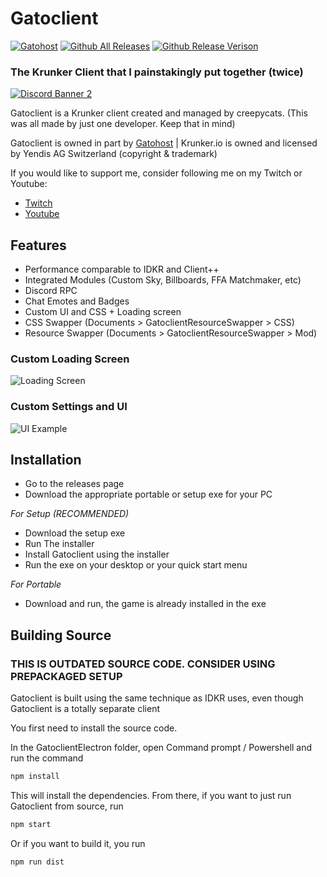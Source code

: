 # Gatoclient
[![Gatohost](https://img.shields.io/badge/-%F0%9F%90%B1gatohost-informational?style=for-the-badge)]() [![Github All Releases](https://img.shields.io/github/downloads/creepycats/gatoclient/total.svg?style=for-the-badge)]() [![Github Release Verison](https://img.shields.io/github/v/release/creepycats/gatoclient?style=for-the-badge)]()
### The Krunker Client that I painstakingly put together (twice)
[![Discord Banner 2](https://discordapp.com/api/guilds/634754871232430115/widget.png?style=banner2)](https://discord.com/invite/ug7rQZT)

Gatoclient is a Krunker client created and managed by creepycats.
(This was all made by just one developer. Keep that in mind)

Gatoclient is owned in part by [Gatohost](https://gatohost.tk) | Krunker.io is owned and licensed by Yendis AG Switzerland (copyright & trademark)

If you would like to support me, consider following me on my Twitch or Youtube:
- [Twitch](https://twitch.tv/creepycats)
- [Youtube](https://www.youtube.com/c/creepycatsttv)

## Features

- Performance comparable to IDKR and Client++
- Integrated Modules (Custom Sky, Billboards, FFA Matchmaker, etc)
- Discord RPC
- Chat Emotes and Badges
- Custom UI and CSS + Loading screen
- CSS Swapper (Documents > GatoclientResourceSwapper > CSS)
- Resource Swapper (Documents > GatoclientResourceSwapper > Mod)

###  Custom Loading Screen
![Loading Screen](https://cdn.discordapp.com/attachments/661004708852269080/899423342501703771/unknown.png)

### Custom Settings and UI
![UI Example](https://media.discordapp.net/attachments/634754871894999051/899407146066804746/unknown.png?width=861&height=468)

## Installation
- Go to the releases page
- Download the appropriate portable or setup exe for your PC

_For Setup (RECOMMENDED)_
- Download the setup exe
- Run The installer
- Install Gatoclient using the installer
- Run the exe on your desktop or your quick start menu

_For Portable_
- Download and run, the game is already installed in the exe

## Building Source
### THIS IS OUTDATED SOURCE CODE. CONSIDER USING PREPACKAGED SETUP
Gatoclient is built using the same technique as IDKR uses, even though Gatoclient is a totally separate client

You first need to install the source code.

In the GatoclientElectron folder, open Command prompt / Powershell and run the command
```sh
npm install
```
This will install the dependencies. From there, if you want to just run Gatoclient from source, run
```sh
npm start
```
Or if you want to build it, you run
```sh
npm run dist
```
